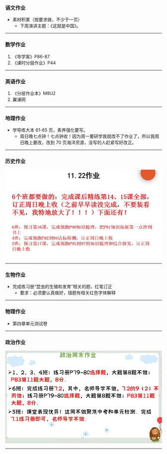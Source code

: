 ### 语文作业

- 素材积累（按要求做，不少于一页）
  - 下周演讲主题：《这就是中国》。

---

### 数学作业

1. 《导学案》P86-87
2. 《课时分层作业》P44

---

### 英语作业

1. 《分层作业本》M8U2
2. 翼课网

---

### 地理作业

- 学导练大本 61-65 页，素养强化要写。
  - 周日晚七点钟！七点钟收！因为周一要研学我就改不了作业了，所以我周日晚上要改，改到 70 页海洋资源，没写的人赶紧写好改正。

---

### 历史作业

![hw](hw_G8S1/_images/12h.jpg)

---

### 生物作业

- 完成练习册“昆虫的生殖和发育”相关的题，红笔订正
  - 要求：必须要认真做好，错题有相关红色字体解释

---

### 物理作业

- 第四章单元测试卷

---

### 政治作业

![hw](hw_G8S1/_images/12p.jpg)

---
